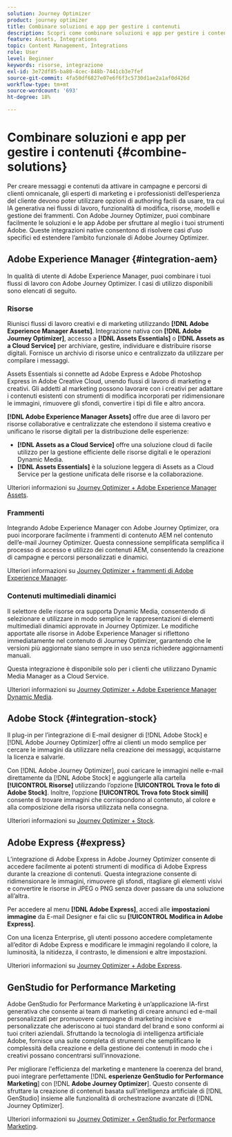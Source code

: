 ```yaml
---
solution: Journey Optimizer
product: journey optimizer
title: Combinare soluzioni e app per gestire i contenuti
description: Scopri come combinare soluzioni e app per gestire i contenuti
feature: Assets, Integrations
topic: Content Management, Integrations
role: User
level: Beginner
keywords: risorse, integrazione
exl-id: 3e72df85-ba80-4cec-848b-7441cb3e7fef
source-git-commit: 4fa50df6827e07e6f6f3c5730d1ae2a1af0d426d
workflow-type: tm+mt
source-wordcount: '693'
ht-degree: 18%

---
```


# Combinare soluzioni e app per gestire i contenuti {#combine-solutions}

Per creare messaggi e contenuti da attivare in campagne e percorsi di clienti omnicanale, gli esperti di marketing e i professionisti dell’esperienza del cliente devono poter utilizzare opzioni di authoring facili da usare, tra cui IA generativa nei flussi di lavoro, funzionalità di modifica, risorse, modelli e gestione dei frammenti.  Con Adobe Journey Optimizer, puoi combinare facilmente le soluzioni e le app Adobe per sfruttare al meglio i tuoi strumenti Adobe. Queste integrazioni native consentono di risolvere casi d’uso specifici ed estendere l’ambito funzionale di Adobe Journey Optimizer.

## Adobe Experience Manager {#integration-aem}

In qualità di utente di Adobe Experience Manager, puoi combinare i tuoi flussi di lavoro con Adobe Journey Optimizer. I casi di utilizzo disponibili sono elencati di seguito.

### Risorse

Riunisci flussi di lavoro creativi e di marketing utilizzando **[!DNL Adobe Experience Manager Assets]**. Integrazione nativa con **[!DNL Adobe Journey Optimizer]**, accesso a **[!DNL Assets Essentials]** o **[!DNL Assets as a Cloud Service]** per archiviare, gestire, individuare e distribuire risorse digitali. Fornisce un archivio di risorse unico e centralizzato da utilizzare per compilare i messaggi.

Assets Essentials si connette ad Adobe Express e Adobe Photoshop Express in Adobe Creative Cloud, unendo flussi di lavoro di marketing e creativi. Gli addetti al marketing possono lavorare con i creativi per adattare i contenuti esistenti con strumenti di modifica incorporati per ridimensionare le immagini, rimuovere gli sfondi, convertire i tipi di file e altro ancora.

**[!DNL Adobe Experience Manager Assets]** offre due aree di lavoro per risorse collaborative e centralizzate che estendono il sistema creativo e unificano le risorse digitali per la distribuzione delle esperienze:

* **[!DNL Assets as a Cloud Service]** offre una soluzione cloud di facile utilizzo per la gestione efficiente delle risorse digitali e le operazioni Dynamic Media.
* **[!DNL Assets Essentials]** è la soluzione leggera di Assets as a Cloud Service per la gestione unificata delle risorse e la collaborazione.

Ulteriori informazioni su [Journey Optimizer + Adobe Experience Manager Assets](../integrations/assets.md).

<!--
### Templates

With Adobe Journey Optimizer, you can create custom-tailored messages through Adobe Experience Manager sites. Start by designing your templates using Adobe Experience Manager's content sources, then send them to Adobe Journey Optimizer. Once shared, these templates can be accessed in Adobe Journey Optimizer's Email Designer, simplifying the process of crafting and sending messages to your desired audience.

Learn more about [Journey Optimizer + Adobe Experience Manager templates](../integrations/aem-templates.md).-->

### Frammenti

Integrando Adobe Experience Manager con Adobe Journey Optimizer, ora puoi incorporare facilmente i frammenti di contenuto AEM nel contenuto dell’e-mail Journey Optimizer. Questa connessione semplificata semplifica il processo di accesso e utilizzo dei contenuti AEM, consentendo la creazione di campagne e percorsi personalizzati e dinamici.

Ulteriori informazioni su [Journey Optimizer + frammenti di Adobe Experience Manager](../integrations/aem-fragments.md).

### Contenuti multimediali dinamici

Il selettore delle risorse ora supporta Dynamic Media, consentendo di selezionare e utilizzare in modo semplice le rappresentazioni di elementi multimediali dinamici approvate in Journey Optimizer. Le modifiche apportate alle risorse in Adobe Experience Manager si riflettono immediatamente nel contenuto di Journey Optimizer, garantendo che le versioni più aggiornate siano sempre in uso senza richiedere aggiornamenti manuali.

Questa integrazione è disponibile solo per i clienti che utilizzano Dynamic Media Manager as a Cloud Service.

Ulteriori informazioni su [Journey Optimizer + Adobe Experience Manager Dynamic Media](../integrations/aem-dynamic.md).


## Adobe Stock {#integration-stock}

Il plug-in per l’integrazione di E-mail designer di [!DNL Adobe Stock] e [!DNL Adobe Journey Optimizer] offre ai clienti un modo semplice per cercare le immagini da utilizzare nella creazione dei messaggi, acquistarne la licenza e salvarle.

Con [!DNL Adobe Journey Optimizer], puoi caricare le immagini nelle e-mail direttamente da [!DNL Adobe Stock] e aggiungerle alla cartella **[!UICONTROL Risorse]** utilizzando l’opzione **[!UICONTROL Trova le foto di Adobe Stock]**. Inoltre, l’opzione **[!UICONTROL Trova foto Stock simili]** consente di trovare immagini che corrispondono al contenuto, al colore e alla composizione della risorsa utilizzata nella consegna.

Ulteriori informazioni su [Journey Optimizer + Stock](../integrations/stock.md).

## Adobe Express {#express}

L’integrazione di Adobe Express in Adobe Journey Optimizer consente di accedere facilmente ai potenti strumenti di modifica di Adobe Express durante la creazione di contenuti. Questa integrazione consente di ridimensionare le immagini, rimuovere gli sfondi, ritagliare gli elementi visivi e convertire le risorse in JPEG o PNG senza dover passare da una soluzione all’altra.

Per accedere al menu **[!DNL Adobe Express]**, accedi alle **impostazioni immagine** da E-mail Designer e fai clic su **[!UICONTROL Modifica in Adobe Express]**.

Con una licenza Enterprise, gli utenti possono accedere completamente all’editor di Adobe Express e modificare le immagini regolando il colore, la luminosità, la nitidezza, il contrasto, le dimensioni e altre impostazioni.

Ulteriori informazioni su [Journey Optimizer + Adobe Express](../integrations/express.md).

## GenStudio for Performance Marketing

Adobe GenStudio for Performance Marketing è un’applicazione IA-first generativa che consente ai team di marketing di creare annunci ed e-mail personalizzati per promuovere campagne di marketing incisive e personalizzate che aderiscono ai tuoi standard del brand e sono conformi ai tuoi criteri aziendali. Sfruttando la tecnologia di intelligenza artificiale Adobe, fornisce una suite completa di strumenti che semplificano le complessità della creazione e della gestione dei contenuti in modo che i creativi possano concentrarsi sull’innovazione.

Per migliorare l&#39;efficienza del marketing e mantenere la coerenza del brand, puoi integrare perfettamente [!DNL **esperienze GenStudio for Performance Marketing**] con [!DNL **Adobe Journey Optimizer**]. Questo consente di sfruttare la creazione di contenuti basata sull&#39;intelligenza artificiale di [!DNL GenStudio] insieme alle funzionalità di orchestrazione avanzate di [!DNL Journey Optimizer].

Ulteriori informazioni su [Journey Optimizer + GenStudio for Performance Marketing](../integrations/genstudio.md).
